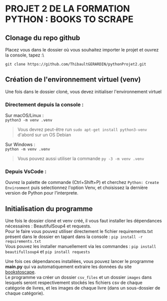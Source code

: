 # PROJET 2 DE LA FORMATION PYTHON : BOOKS TO SCRAPE

## Clonage du repo github

Placez vous dans le dossier où vous souhaitez importer le projet et ouvrez la console, tapez :\

`git clone https://github.com/ThibaultGERARDIN/pythonProjet2.git`

## Création de l'environnement virtuel (venv)

Une fois dans le dossier cloné, vous devez initialiser l'environnement virtuel

### Directement depuis la console :

Sur macOS/Linux :\
`python3 -m venv .venv`
> Vous devrez peut-être run `sudo apt-get install python3-venv` d'abord sur un OS Debian

Sur Windows :\
`python -m venv .venv`
> Vous pouvez aussi utiliser la commande `py -3 -m venv .venv`

### Depuis VsCode :

Ouvrez la palette de commande (Ctrl+Shift+P) et cherchez `Python: Create Environment` puis selectionnez l'option Venv, et choisissez la dernière version de Python pour l'interprete.

## Initialisation du programme

Une fois le dossier cloné et venv créé, il vous faut installer les dépendances nécessaires : BeautifulSoup4 et requests.\
Pour le faire vous pouvez utiliser directement le fichier requirements.txt présent dans le dossier en tapant dans la console : `pip install -r requirements.txt`\
Vous pouvez les installer manuellement via les commandes : `pip install beautifullsoup4` et `pip install requests`

Une fois ces dépendances installées, vous pouvez lancer le programme **main.py** qui va automatiquement extraire les données du site [bookstoscape](http://books.toscrape.com/).\
Le programme va créer un dossier `csv_files` et un dossier `images` dans lesquels seront respectivement stockés les fichiers csv de chaque catégorie de livres, et les images de chaque livre (dans un sous-dossier de chaque catégorie).